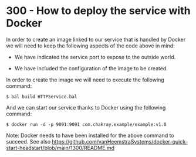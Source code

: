 # 300 - How to deploy the service with Docker

In order to create an image linked to our service that is handled by Docker we will need to keep the following aspects of the code above in mind:

- We have indicated the service port to expose to the outside world.

- We have included the configuration of the image to be created.

In order to create the image we will need to execute the following command:

```$ bal build HTTPService.bal```

And we can start our service thanks to Docker using the following command:

```$ docker run -d -p 9091:9091 com.chakray.example/example:v1.0```

Note: Docker needs to have been installed for the above command to succeed. See also https://github.com/vanHeemstraSystems/docker-quick-start-headstart/blob/main/1300/README.md
